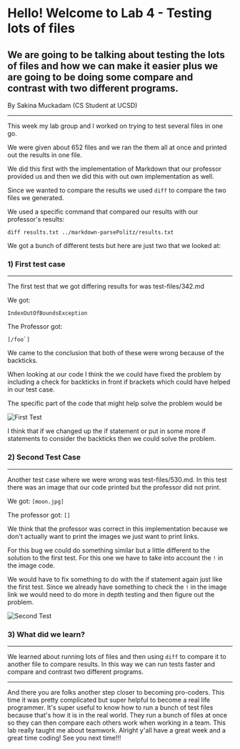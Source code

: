 # Hello! Welcome to Lab 4 - Testing lots of files

## We are going to be talking about testing the lots of files and how we can make it easier plus we are going to be doing some compare and contrast with two different programs.

By Sakina Muckadam (CS Student at UCSD)

---

This week my lab group and I worked on trying to test several files in one go. 

We were given about 652 files and we ran the them all at once and printed out the results in one file. 

We did this first with the implementation of Markdown that our professor provided us and then we did this with out own implementation as well. 

Since we wanted to compare the results we used `diff` to compare the two files we generated. 

We used a specific command that compared our results with our professor's results:

```diff results.txt ../markdown-parsePolitz/results.txt```

We got a bunch of different tests but here are just two that we looked at:

### 1) First test case
---

The first test that we got differing results for was test-files/342.md

We got:

```IndexOutOfBoundsException```

The Professor got:

```[/foo`]```

We came to the conclusion that both of these were wrong because of the backticks. 

When looking at our code I think the we could have fixed the problem by including a check for backticks in front if brackets which could have helped in our test case. 

The specific part of the code that might help solve the problem would be

![First Test](first_test.png)

I think that if we changed up the if statement or put in some more if statements to consider the backticks then we could solve the problem. 

### 2) Second Test Case
---

Another test case where we were wrong was test-files/530.md.
In this test there was an image that our code printed but the professor did not print.

We got:
```[moon.jpg]```

The professor got:
```[]```

We think that the professor was correct in this implementation because we don't actually want to print the images we just want to print links.

For this bug we could do something similar but a little different to the solution to the first test. For this one we have to take into account the `!` in the image code. 

We would have to fix something to do with the if statement again just like the first test. Since we already have something to check the ```!``` in the image link we would need to do more in depth testing and then figure out the problem.

![Second Test](first_test.png)

### 3) What did we learn?
---

We learned about running lots of files and then using ```diff``` to compare it to another file to compare results. In this way we can run tests faster and compare and contrast two different programs. 

---
And there you are folks another step closer to becoming pro-coders.
This time it was pretty complicated but super helpful to become a real life programmer. It's super useful to know how to run a bunch of test files because that's how it is in the real world. They run a bunch of files at once so they can then compare each others work when working in a team. This lab really taught me about teamwork. Alright y'all have a great week and a great time coding! See you next time!!!